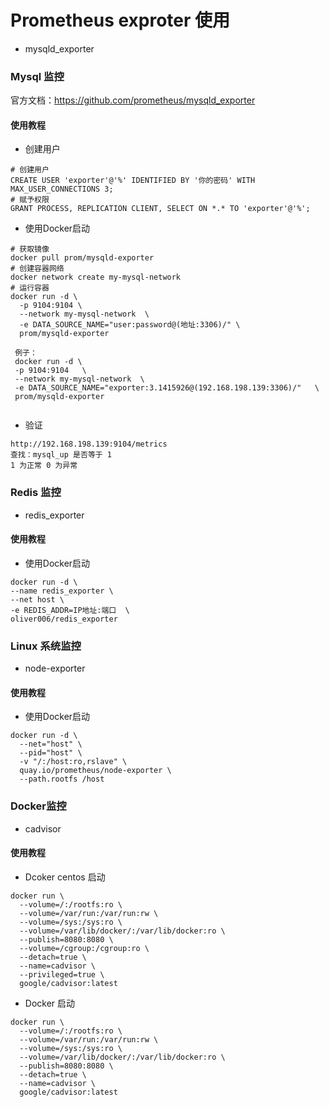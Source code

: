 # Prometheus exproter 使用

- mysqld_exporter

### Mysql 监控 

官方文档：https://github.com/prometheus/mysqld_exporter

#### 使用教程
- 创建用户
```
# 创建用户
CREATE USER 'exporter'@'%' IDENTIFIED BY '你的密码' WITH MAX_USER_CONNECTIONS 3;
# 赋予权限
GRANT PROCESS, REPLICATION CLIENT, SELECT ON *.* TO 'exporter'@'%';
```
- 使用Docker启动
```
# 获取镜像
docker pull prom/mysqld-exporter
# 创建容器网络
docker network create my-mysql-network
# 运行容器
docker run -d \
  -p 9104:9104 \
  --network my-mysql-network  \
  -e DATA_SOURCE_NAME="user:password@(地址:3306)/" \
  prom/mysqld-exporter
  
 例子：
 docker run -d \
 -p 9104:9104   \
 --network my-mysql-network  \
 -e DATA_SOURCE_NAME="exporter:3.1415926@(192.168.198.139:3306)/"   \
 prom/mysqld-exporter
 
```
- 验证
```
http://192.168.198.139:9104/metrics
查找：mysql_up 是否等于 1 
1 为正常 0 为异常
```

### Redis 监控
- redis_exporter

#### 使用教程
- 使用Docker启动
```
docker run -d \
--name redis_exporter \
--net host \
-e REDIS_ADDR=IP地址:端口  \
oliver006/redis_exporter
```

### Linux 系统监控
- node-exporter

#### 使用教程
- 使用Docker启动
```
docker run -d \
  --net="host" \
  --pid="host" \
  -v "/:/host:ro,rslave" \
  quay.io/prometheus/node-exporter \
  --path.rootfs /host
```

### Docker监控

- cadvisor

#### 使用教程

- Dcoker centos 启动
```
docker run \
  --volume=/:/rootfs:ro \
  --volume=/var/run:/var/run:rw \
  --volume=/sys:/sys:ro \
  --volume=/var/lib/docker/:/var/lib/docker:ro \
  --publish=8080:8080 \
  --volume=/cgroup:/cgroup:ro \
  --detach=true \
  --name=cadvisor \
  --privileged=true \
  google/cadvisor:latest
```

- Docker 启动
```
docker run \
  --volume=/:/rootfs:ro \
  --volume=/var/run:/var/run:rw \
  --volume=/sys:/sys:ro \
  --volume=/var/lib/docker/:/var/lib/docker:ro \
  --publish=8080:8080 \
  --detach=true \
  --name=cadvisor \
  google/cadvisor:latest
```